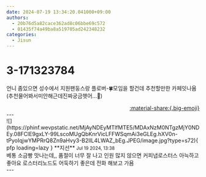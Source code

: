 ```yaml
---
date: 2024-07-19 13:34:20.041000+09:00
authors:
  - 20b76d5a82cace362ad8c06bbe69c572
  - 01435f74a49ba8a519705ad242348232
categories:
  - Jisun
---
```


# 3-171323784

<div class="post-container" markdown="1">
<div class="content-container md-sidebar__scrollwrap" markdown="1">

언니 좀있으면 성수에서 지원팬둥스랑 플로버-🍀모임을 할건데 추천할만한 카페잇나욤<br>(추천물어봐서미안해근데진짜궁금햇어...🥺)

</div>
</div>

<div style="text-align: right;" markdown="1">
<a href="https://weverse.io/fromis9/fanpost/3-171323784" style="text-align: right;">:material-share:{.big-emoji}</a>
</div>
---

<div class="comments-container md-sidebar__scrollwrap" markdown="1">
<div class="comment" markdown="1">
<div class='id-container' markdown="1">
![](https://phinf.wevpstatic.net/MjAyNDEyMTlfMTE5/MDAxNzM0NTgzMjY0NDEy.08FClE9gxLY-99LscoMUgQbKnrVicLFFWSqmAi3eGLEg.hXV0n-tPyoIqjwYMPRrQ8Zn9aHvy3-B2llL4LWAZ_bEg.JPEG/image.jpg?type=s72){ pfp loading=lazy }
**<span class="artist">지선</span>** <small>Jul 19 2024, 13:38</small><br>
</div>
<div class='comment-body' markdown="1">
베통 소금빵 맛나는데,, 품절이 너무 잘 나고 인원 많지 않으면 커피냅로스터스 아늑하고 좋아요 로스터리노드도 어둑하기 좋은데 전화 해보고 가욤
</div>
</div>
</div>
---
